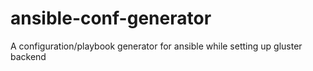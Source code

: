 # ansible-conf-generator
A configuration/playbook generator for ansible while setting up gluster backend
